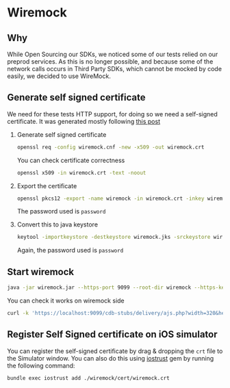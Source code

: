 # Wiremock

## Why

While Open Sourcing our SDKs, we noticed some of our tests relied on our preprod
services. As this is no longer possible, and because some of the network calls
occurs in Third Party SDKs, which cannot be mocked by code easily, we decided to
use WireMock.

## Generate self signed certificate

We need for these tests HTTP support, for doing so we need a self-signed
certificate. It was generated mostly following [this post][ios-self-signed]

1. Generate self signed certificate
    ```sh
    openssl req -config wiremock.cnf -new -x509 -out wiremock.crt
    ```
    You can check certificate correctness
    ```sh
    openssl x509 -in wiremock.crt -text -noout
    ```

2. Export the certificate
    ```sh
    openssl pkcs12 -export -name wiremock -in wiremock.crt -inkey wiremock.key -out wiremock.p12
    ```
    The password used is `password`

3. Convert this to java keystore
    ```sh
    keytool -importkeystore -destkeystore wiremock.jks -srckeystore wiremock.p12 -srcstoretype pkcs12 -alias wiremock
    ```
    Again, the password used is `password`

## Start wiremock

```sh
java -jar wiremock.jar --https-port 9099 --root-dir wiremock --https-keystore wiremock/cert/wiremock.jks --keystore-password password
```
You can check it works on wiremock side
```sh
curl -k 'https://localhost:9099/cdb-stubs/delivery/ajs.php?width=320&height=50'
```

## Register Self Signed certificate on iOS simulator

You can register the self-signed certificate by drag & dropping the `crt` file
to the Simulator window. You can also do this using [iostrust] gem by running
the following command:
```sh
bundle exec iostrust add ./wiremock/cert/wiremock.crt
```

[ios-self-signed]: https://medium.com/vmware-end-user-computing/creating-a-tls-connection-with-wiremock-e275daf72549
[iostrust]: https://github.com/yageek/iostrust
